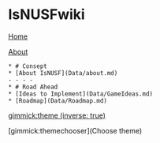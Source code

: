 # IsNUSFwiki

[Home](index.md)

[About]()

	* # Consept
	* [About IsNUSF](Data/about.md)
	- - - -
	* # Road Ahead
	* [Ideas to Implement](Data/GameIdeas.md)
	* [Roadmap](Data/Roadmap.md)

[gimmick:theme (inverse: true)](flatly)
<!-- Comment -->
[gimmick:themechooser](Choose theme)